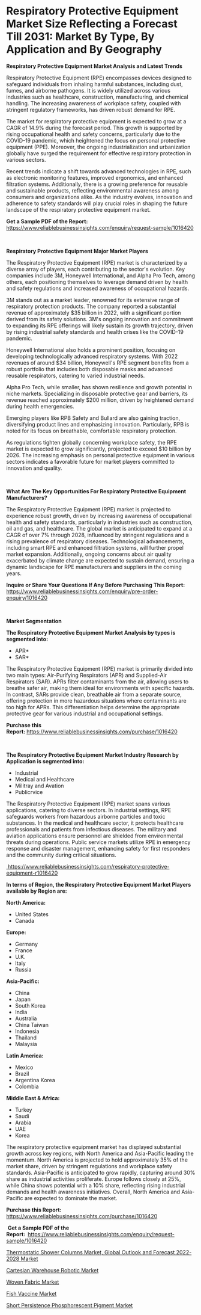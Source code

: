 <p><h1>Respiratory Protective Equipment Market Size Reflecting a Forecast Till 2031: Market By Type, By Application and By Geography</h1></p><p><strong>Respiratory Protective Equipment Market Analysis and Latest Trends</strong></p>
<p><p>Respiratory Protective Equipment (RPE) encompasses devices designed to safeguard individuals from inhaling harmful substances, including dust, fumes, and airborne pathogens. It is widely utilized across various industries such as healthcare, construction, manufacturing, and chemical handling. The increasing awareness of workplace safety, coupled with stringent regulatory frameworks, has driven robust demand for RPE.</p><p>The market for respiratory protective equipment is expected to grow at a CAGR of 14.9% during the forecast period. This growth is supported by rising occupational health and safety concerns, particularly due to the COVID-19 pandemic, which heightened the focus on personal protective equipment (PPE). Moreover, the ongoing industrialization and urbanization globally have surged the requirement for effective respiratory protection in various sectors.</p><p>Recent trends indicate a shift towards advanced technologies in RPE, such as electronic monitoring features, improved ergonomics, and enhanced filtration systems. Additionally, there is a growing preference for reusable and sustainable products, reflecting environmental awareness among consumers and organizations alike. As the industry evolves, innovation and adherence to safety standards will play crucial roles in shaping the future landscape of the respiratory protective equipment market.</p></p>
<p><strong>Get a Sample PDF of the Report:&nbsp;</strong> <a href="https://www.reliablebusinessinsights.com/enquiry/request-sample/1016420?utm_campaign=835&utm_medium=2&utm_source=Github&utm_content=ia&utm_term=02102024&utm_id=respiratory-protective-equipment">https://www.reliablebusinessinsights.com/enquiry/request-sample/1016420</a></p>
<p>&nbsp;</p>
<p><strong>Respiratory Protective Equipment Major Market Players</strong></p>
<p><p>The Respiratory Protective Equipment (RPE) market is characterized by a diverse array of players, each contributing to the sector's evolution. Key companies include 3M, Honeywell International, and Alpha Pro Tech, among others, each positioning themselves to leverage demand driven by health and safety regulations and increased awareness of occupational hazards.</p><p>3M stands out as a market leader, renowned for its extensive range of respiratory protection products. The company reported a substantial revenue of approximately $35 billion in 2022, with a significant portion derived from its safety solutions. 3M's ongoing innovation and commitment to expanding its RPE offerings will likely sustain its growth trajectory, driven by rising industrial safety standards and health crises like the COVID-19 pandemic.</p><p>Honeywell International also holds a prominent position, focusing on developing technologically advanced respiratory systems. With 2022 revenues of around $34 billion, Honeywell's RPE segment benefits from a robust portfolio that includes both disposable masks and advanced reusable respirators, catering to varied industrial needs.</p><p>Alpha Pro Tech, while smaller, has shown resilience and growth potential in niche markets. Specializing in disposable protective gear and barriers, its revenue reached approximately $200 million, driven by heightened demand during health emergencies.</p><p>Emerging players like RPB Safety and Bullard are also gaining traction, diversifying product lines and emphasizing innovation. Particularly, RPB is noted for its focus on breathable, comfortable respiratory protection.</p><p>As regulations tighten globally concerning workplace safety, the RPE market is expected to grow significantly, projected to exceed $10 billion by 2026. The increasing emphasis on personal protective equipment in various sectors indicates a favorable future for market players committed to innovation and quality.</p></p>
<p>&nbsp;</p>
<p><strong>What Are The Key Opportunities For Respiratory Protective Equipment Manufacturers?</strong></p>
<p><p>The Respiratory Protective Equipment (RPE) market is projected to experience robust growth, driven by increasing awareness of occupational health and safety standards, particularly in industries such as construction, oil and gas, and healthcare. The global market is anticipated to expand at a CAGR of over 7% through 2028, influenced by stringent regulations and a rising prevalence of respiratory diseases. Technological advancements, including smart RPE and enhanced filtration systems, will further propel market expansion. Additionally, ongoing concerns about air quality exacerbated by climate change are expected to sustain demand, ensuring a dynamic landscape for RPE manufacturers and suppliers in the coming years.</p></p>
<p><strong>Inquire or Share Your Questions If Any Before Purchasing This Report:</strong> <a href="https://www.reliablebusinessinsights.com/enquiry/pre-order-enquiry/1016420?utm_campaign=835&utm_medium=2&utm_source=Github&utm_content=ia&utm_term=02102024&utm_id=respiratory-protective-equipment">https://www.reliablebusinessinsights.com/enquiry/pre-order-enquiry/1016420</a></p>
<p>&nbsp;</p>
<p><strong>Market Segmentation</strong></p>
<p><strong>The Respiratory Protective Equipment Market Analysis by types is segmented into:</strong></p>
<p><ul><li>APR*</li><li>SAR*</li></ul></p>
<p><p>The Respiratory Protective Equipment (RPE) market is primarily divided into two main types: Air-Purifying Respirators (APR) and Supplied-Air Respirators (SAR). APRs filter contaminants from the air, allowing users to breathe safer air, making them ideal for environments with specific hazards. In contrast, SARs provide clean, breathable air from a separate source, offering protection in more hazardous situations where contaminants are too high for APRs. This differentiation helps determine the appropriate protective gear for various industrial and occupational settings.</p></p>
<p><strong>Purchase this Report:&nbsp;</strong><a href="https://www.reliablebusinessinsights.com/purchase/1016420?utm_campaign=835&utm_medium=2&utm_source=Github&utm_content=ia&utm_term=02102024&utm_id=respiratory-protective-equipment">https://www.reliablebusinessinsights.com/purchase/1016420</a></p>
<p>&nbsp;</p>
<p><strong>The Respiratory Protective Equipment Market Industry Research by Application is segmented into:</strong></p>
<p><ul><li>Industrial</li><li>Medical and Healthcare</li><li>Militray and Avation</li><li>Publicrvice</li></ul></p>
<p><p>The Respiratory Protective Equipment (RPE) market spans various applications, catering to diverse sectors. In industrial settings, RPE safeguards workers from hazardous airborne particles and toxic substances. In the medical and healthcare sector, it protects healthcare professionals and patients from infectious diseases. The military and aviation applications ensure personnel are shielded from environmental threats during operations. Public service markets utilize RPE in emergency response and disaster management, enhancing safety for first responders and the community during critical situations.</p></p>
<p><a href="https://www.reliablebusinessinsights.com/respiratory-protective-equipment-r1016420?utm_campaign=835&utm_medium=2&utm_source=Github&utm_content=ia&utm_term=02102024&utm_id=respiratory-protective-equipment">&nbsp;https://www.reliablebusinessinsights.com/respiratory-protective-equipment-r1016420</a></p>
<p><strong>In terms of Region, the Respiratory Protective Equipment Market Players available by Region are:</strong></p>
<p>
    <p> <strong> North America: </strong>
        <ul>
            <li>United States</li>
            <li>Canada</li>
        </ul>
        </p> 
    <p> <strong> Europe: </strong>
        <ul>
            <li>Germany</li>
            <li>France</li>
            <li>U.K.</li>
            <li>Italy</li>
            <li>Russia</li>
        </ul>
        </p> 
    <p> <strong> Asia-Pacific: </strong>
        <ul>
            <li>China</li>
            <li>Japan</li>
            <li>South Korea</li>
            <li>India</li>
            <li>Australia</li>
            <li>China Taiwan</li>
            <li>Indonesia</li>
            <li>Thailand</li>
            <li>Malaysia</li>
        </ul>
        </p> 
    <p> <strong> Latin America: </strong>
        <ul>
            <li>Mexico</li>
            <li>Brazil</li>
            <li>Argentina Korea</li>
            <li>Colombia</li>
        </ul>
        </p> 
    <p> <strong> Middle East & Africa: </strong>
        <ul>
            <li>Turkey</li>
            <li>Saudi</li>
            <li>Arabia</li>
            <li>UAE</li>
            <li>Korea</li>
        </ul>
    </p>
    </p>
<p><p>The respiratory protective equipment market has displayed substantial growth across key regions, with North America and Asia-Pacific leading the momentum. North America is projected to hold approximately 35% of the market share, driven by stringent regulations and workplace safety standards. Asia-Pacific is anticipated to grow rapidly, capturing around 30% share as industrial activities proliferate. Europe follows closely at 25%, while China shows potential with a 10% share, reflecting rising industrial demands and health awareness initiatives. Overall, North America and Asia-Pacific are expected to dominate the market.</p></p>
<p><strong>Purchase this Report: </strong><a href="https://www.reliablebusinessinsights.com/purchase/1016420?utm_campaign=835&utm_medium=2&utm_source=Github&utm_content=ia&utm_term=02102024&utm_id=respiratory-protective-equipment">https://www.reliablebusinessinsights.com/purchase/1016420</a></p>
<p>&nbsp;<strong>Get a Sample PDF of the Report:&nbsp;&nbsp;</strong><a href="https://www.reliablebusinessinsights.com/enquiry/request-sample/1016420?utm_campaign=835&utm_medium=2&utm_source=Github&utm_content=ia&utm_term=02102024&utm_id=respiratory-protective-equipment">https://www.reliablebusinessinsights.com/enquiry/request-sample/1016420</a></p>
<p><strong></strong></p>
<p><p><a href="https://github.com/ryanbell8967/Market-Research-Report-List-1/blob/main/thermostatic-shower-columns-market-global-outlook-and-forecast-2022-2028-market.md?utm_campaign=835&utm_medium=2&utm_source=Github&utm_content=ia&utm_term=02102024&utm_id=respiratory-protective-equipment">Thermostatic Shower Columns Market, Global Outlook and Forecast 2022-2028 Market</a></p><p><a href="https://issuu.com/reportprime-2/docs/cartesian-warehouse-robotic-market-_507c7e2bb6dac6?utm_campaign=835&utm_medium=2&utm_source=Github&utm_content=ia&utm_term=02102024&utm_id=respiratory-protective-equipment">Cartesian Warehouse Robotic Market</a></p><p><a href="https://www.linkedin.com/pulse/woven-fabric-market2024-2031-industry-insights-investment-mwaie?trackingId=EQyp4lWORZS3Qt2%2F2ZnPcw%3D%3D&utm_campaign=835&utm_medium=2&utm_source=Github&utm_content=ia&utm_term=02102024&utm_id=respiratory-protective-equipment">Woven Fabric Market</a></p><p><a href="https://www.linkedin.com/pulse/fish-vaccine-market-analysis-report-global-insights-region-3jt1f?utm_campaign=835&utm_medium=2&utm_source=Github&utm_content=ia&utm_term=02102024&utm_id=respiratory-protective-equipment">Fish Vaccine Market</a></p><p><a href="https://issuu.com/reportprime-2/docs/short-persistence-phosphorescent-pi_288a35b0804285?utm_campaign=835&utm_medium=2&utm_source=Github&utm_content=ia&utm_term=02102024&utm_id=respiratory-protective-equipment">Short Persistence Phosphorescent Pigment Market</a></p></p>
